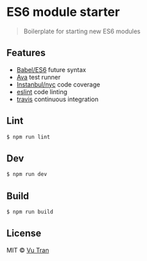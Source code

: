 # ES6 module starter

> Boilerplate for starting new ES6 modules

## Features

- [Babel/ES6](https://babeljs.io/) future syntax
- [Ava](https://github.com/avajs/ava) test runner
- [Instanbul/nyc](https://github.com/istanbuljs/nyc) code coverage
- [eslint](https://github.com/eslint/eslint) code linting
- [travis](https://travis-ci.org) continuous integration

## Lint

````bash
$ npm run lint
````

## Dev

````bash
$ npm run dev
````

## Build

````bash
$ npm run build
````

## License

MIT © [Vu Tran](https://github.com/vutran/)
